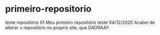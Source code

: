 # primeiro-repositorio
 teste repositório 01
Meu primeiro repositório teste 04/12/2020
Acabei de  alterar o repositório no proprio site, que DAORAA!!
